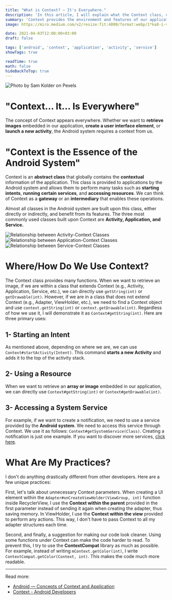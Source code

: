 ```yaml
---
title: "What is Context? — It's Everywhere."
description: 'In this article, I will explain what the Context class, commonly used in Android applications, is and how it is used.'
summary: 'Context provides the environment and features of our application. Preferences of the application are stored here, and resources and functions specific to the application are accessed through this interface.'
image: https://miro.medium.com/v2/resize:fit:4800/format:webp/1*ka8-i-vA0oJA6dPvStcsDw.jpeg

date: 2021-04-03T12:00:00+03:00
draft: false

tags: ['android', 'context', 'application', 'activity', 'service']
showTags: true

readTime: true
math: false
hideBackToTop: true
---
```


![Photo by Sam Kolder on Pexels](https://miro.medium.com/v2/resize:fit:4800/format:webp/1*ka8-i-vA0oJA6dPvStcsDw.jpeg#full "[Photo by Sam Kolder on Pexels](https://www.pexels.com/photo/three-men-standing-beside-waterfalls-2387873/)")

# "Context… It… Is Everywhere"

The concept of Context appears everywhere. Whether we want to **retrieve images** embedded in our application, **create a user interface element**, or **launch a new activity**, the Android system requires a context from us.

# "Context is the Essence of the Android System"

Context is an **abstract class** that globally contains the **contextual** information of the application. This class is provided to applications by the Android system and allows them to perform many tasks such as **starting intents**, **running certain services**, and **accessing resources**. We can think of Context as a **gateway** or an **intermediary** that enables these operations.

Almost all classes in the Android system are built upon this class, either directly or indirectly, and benefit from its features. The three most commonly used classes built upon Context are **Activity, Application, and Service.**

![Relationship between Activity-Context Classes](https://miro.medium.com/v2/resize:fit:1400/format:webp/1*h8xRIQmweLBQt_ktA6U0fw.jpeg)
![Relationship between Application-Context Classes](https://miro.medium.com/v2/resize:fit:1400/format:webp/1*5V32sRKOSiFcQOgRZC4DIg.jpeg)
![Relationship between Service-Context Classes](https://miro.medium.com/v2/resize:fit:1400/format:webp/1*15LQI6yqyhFHKnPFEDMn2A.jpeg)

# Where/How Do We Use Context?

The Context class provides many functions. When we want to retrieve an image, if we are within a class that extends Context (e.g., Activity, Application, Service, etc.), we can directly use `getString(int)` or `getDrawable(int)`. However, if we are in a class that does not extend Context (e.g., Adapter, ViewHolder, etc.), we need to find a Context object and use `context.getString(int)` or `context.getDrawable(int)`. Regardless of how we use it, I will demonstrate it as `Context#getString(int)`. Here are three primary uses:

## 1- Starting an Intent

As mentioned above, depending on where we are, we can use `Context#startActivity(Intent)`. This command **starts a new Activity** and adds it to the top of the activity stack.

## 2- Using a Resource

When we want to retrieve an **array or image** embedded in our application, we can directly use `Context#getString(int)` or `Context#getDrawable(int)`.

## 3- Accessing a System Service

For example, if we want to create a notification, we need to use a service provided by the **Android system**. We need to access this service through Context. We use it as follows: `Context#getSystemService(Class)`. Creating a notification is just one example. If you want to discover more services, [click here](https://developer.android.com/reference/android/content/Context#getSystemService(java.lang.Class%3CT%3E)).

# What Are My Practices?

I don't do anything drastically different from other developers. Here are a few unique practices:

First, let's talk about unnecessary Context parameters. When creating a UI element within the `Adapter#onCreateViewHolder(ViewGroup, int)` function inside RecyclerView, I use the **Context within the parent** provided in the first parameter instead of sending it again when creating the adapter, thus saving memory. In ViewHolder, I use the **Context within the view** provided to perform any actions. This way, I don't have to pass Context to all my adapter structures each time.

Second, and finally, a suggestion for making our code look cleaner. Using some functions under Context can make the code harder to read. To prevent this, I try to use the **ContextCompat** library as much as possible. For example, instead of writing `mContext.getColor(int)`, I write `ContextCompat.getColor(Context, int)`. This makes the code much more readable.

---
Read more:
* [Android — Concepts of Context and Application](https://medium.com/@tugcekolcu/android-context-ve-application-kavramlar%C4%B1-7f33d0b0bcc6)
* [Context - Android Developers](https://developer.android.com/reference/android/content/Context)